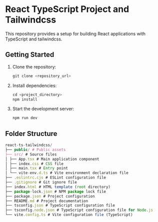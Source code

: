 # React TypeScript Project and Tailwindcss

This repository provides a setup for building React applications with TypeScript and tailwindcss.

## Getting Started

1. Clone the repository:

   ```ts
   git clone <repository_url>
   ```

2. Install dependencies:

   ```ts
   cd <project_directory>
   npm install
   ```

3. Start the development server:

   ```ts
   npm run dev
   ```

## Folder Structure

```ts
react-ts-tailwindcss/
├── public/ # Public assets
├── src/ # Source files
│ ├── App.tsx # Main application component
│ ├── index.css # CSS file
│ ├── main.tsx # Entry point
│ └── vite-env.d.ts # Vite environment declaration file
├── .eslintrc.cjs # ESLint configuration file
├── .gitignore # Git ignore file
├── index.html # HTML template (root directory)
├── package-lock.json # NPM package lock file
├── package.json # Project configuration
├── README.md # Project documentation
├── tsconfig.json # TypeScript configuration file
├── tsconfig.node.json # TypeScript configuration file for Node.js
└── vite.config.ts # Vite configuration file (TypeScript)
```
